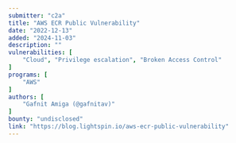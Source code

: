 ```yaml
---
submitter: "c2a"
title: "AWS ECR Public Vulnerability"
date: "2022-12-13"
added: "2024-11-03"
description: ""
vulnerabilities: [
    "Cloud", "Privilege escalation", "Broken Access Control"
]
programs: [
    "AWS"
]
authors: [
    "Gafnit Amiga (@gafnitav)"
]
bounty: "undisclosed"
link: "https://blog.lightspin.io/aws-ecr-public-vulnerability"
---
```




